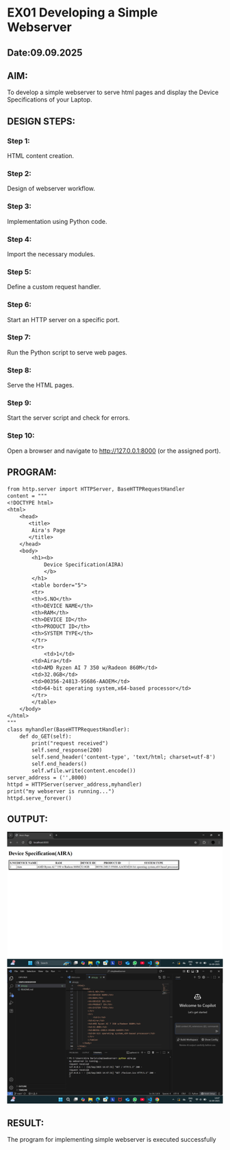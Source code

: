 # EX01 Developing a Simple Webserver
## Date:09.09.2025

## AIM:
To develop a simple webserver to serve html pages and display the Device Specifications of your Laptop.

## DESIGN STEPS:
### Step 1: 
HTML content creation.

### Step 2:
Design of webserver workflow.

### Step 3:
Implementation using Python code.

### Step 4:
Import the necessary modules.

### Step 5:
Define a custom request handler.

### Step 6:
Start an HTTP server on a specific port.

### Step 7:
Run the Python script to serve web pages.

### Step 8:
Serve the HTML pages.

### Step 9:
Start the server script and check for errors.

### Step 10:
Open a browser and navigate to http://127.0.0.1:8000 (or the assigned port).

## PROGRAM:
```
from http.server import HTTPServer, BaseHTTPRequestHandler
content = """
<!DOCTYPE html>
<html>
    <head>
       <title>
        Aira's Page
       </title>
    </head>
    <body>
        <h1><b>
            Device Specification(AIRA)
            </b>
        </h1>
        <table border="5">
        <tr>
        <th>S.NO</th>
        <th>DEVICE NAME</th>
        <th>RAM</th>
        <th>DEVICE ID</th>
        <th>PRODUCT ID</th>
        <th>SYSTEM TYPE</th>
        </tr>
        <tr>
            <td>1</td>
        <td>Aira</td>
        <td>AMD Ryzen AI 7 350 w/Radeon 860M</td>
        <td>32.0GB</td>
        <td>00356-24813-95686-AAOEM</td>
        <td>64-bit operating system,x64-based processor</td>
        </tr>
        </table>
    </body>
</html>
"""
class myhandler(BaseHTTPRequestHandler):
    def do_GET(self):
        print("request received")
        self.send_response(200)
        self.send_header('content-type', 'text/html; charset=utf-8')
        self.end_headers()
        self.wfile.write(content.encode())
server_address = ('',8000)
httpd = HTTPServer(server_address,myhandler)
print("my webserver is running...")
httpd.serve_forever()
```

## OUTPUT:
![alt text](<Screenshot 2025-09-16 144745.png>)
![alt text](<Screenshot 2025-09-16 144804.png>)
## RESULT:
The program for implementing simple webserver is executed successfully
